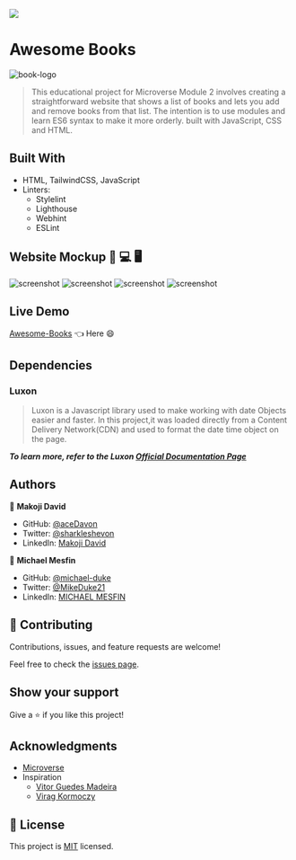 ![](https://img.shields.io/badge/Microverse-blueviolet)

# Awesome Books

![book-logo](https://user-images.githubusercontent.com/84629565/182137025-2407fe77-369d-42c2-a737-6c1728426eec.jpg)

> This educational project for Microverse Module 2 involves creating a straightforward website that shows a list of books and lets you add and remove books from that list. The intention is to use modules and learn ES6 syntax to make it more orderly. built with JavaScript, CSS and HTML.


## Built With
- HTML, TailwindCSS, JavaScript
- Linters:
  - Stylelint
  - Lighthouse
  - Webhint
  - ESLint
## Website Mockup 📱 💻 🖥️
![screenshot](https://user-images.githubusercontent.com/84629565/182916836-a1a98426-2ac5-4dae-9581-2f43952123e3.png)
![screenshot](https://user-images.githubusercontent.com/84629565/182918002-c3dcc31f-6c20-4d69-9fd0-82fc05555237.png)
![screenshot](https://user-images.githubusercontent.com/84629565/182920033-c8721e0a-1ace-4d2f-81b3-eb449ac697a6.png)
![screenshot](https://user-images.githubusercontent.com/84629565/182917746-4cf7884f-fd9c-445b-9f7c-4ab934f59aa4.png)
## Live Demo

[Awesome-Books](https://michael-duke.github.io/Awesome-Books/) :point_left: Here :smile:

## Dependencies

### Luxon
> Luxon is a Javascript library used to make working with date Objects easier and faster. In this project,it was loaded directly from a Content Delivery Network(CDN) and used to format the date time object on the page.

***To learn more, refer to the Luxon [Official Documentation Page](https://moment.github.io/luxon/#/)***

## Authors

👤 **Makoji David**

- GitHub: [@aceDavon](https://github.com/acedavon)
- Twitter: [@sharkleshevon](https://twitter.com/sharkleshevon)
- LinkedIn: [Makoji David](https://www.linkedin.com/in/david-makoji-b6090971/)


👤 **Michael Mesfin**

- GitHub: [@michael-duke](https://github.com/michael-duke)
- Twitter: [@MikeDuke21](https://twitter.com/MikeDuke21)
- LinkedIn: [MICHAEL MESFIN](https://linkedin.com/in/https://www.linkedin.com/in/michael-21-duke/)



## 🤝 Contributing

Contributions, issues, and feature requests are welcome!

Feel free to check the [issues page](../../issues/).

## Show your support

Give a ⭐️ if you like this project!

## Acknowledgments

- [Microverse](https://microverse.org)
- Inspiration
  - [Vitor Guedes Madeira](https://github.com/Vitor-Guedes-Madeira)
  - [Virag Kormoczy](https://github.com/virag-ky)


## 📝 License

This project is [MIT](./MIT.md) licensed.
